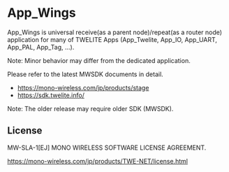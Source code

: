# App_Wings

App_Wings is universal receive(as a parent node)/repeat(as a router node) application for many of TWELITE Apps (App_Twelite, App_IO, App_UART, App_PAL, App_Tag, ...). 

Note: Minor behavior may differ from the dedicated application.





Please refer to the latest MWSDK documents in detail.

* https://mono-wireless.com/jp/products/stage
* https://sdk.twelite.info/

Note: The older release may require older SDK (MWSDK).





## License

MW-SLA-1[EJ] MONO WIRELESS SOFTWARE LICENSE AGREEMENT.

https://mono-wireless.com/jp/products/TWE-NET/license.html